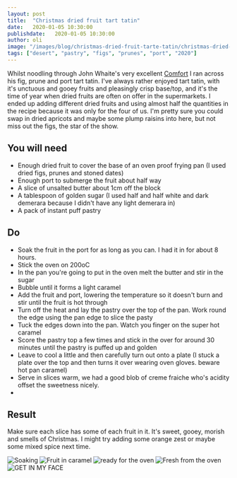 ```yaml
---
layout: post
title:  "Christmas dried fruit tart tatin"
date:   2020-01-05 10:30:00
publishdate:   2020-01-05 10:30:00
author: oli
image: "/images/blog/christmas-dried-fruit-tarte-tatin/christmas-dried-fruit-tarte-tatin-5.jpg"
tags: ["desert", "pastry", "figs", "prunes", "port", "2020"]
---
```


Whilst noodling through John Whaite's very excellent [Comfort](https://amzn.to/2MVjZiP) I ran across his fig, prune and port tart tatin.  I've always rather enjoyed tart tatin, with it's unctuous and gooey fruits and pleasingly crisp base/top, and it's the time of year when dried fruits are often on offer in the supermarkets.  I ended up adding different dried fruits and using almost half the quantities in the recipe because it was only for the four of us.  I'm pretty sure you could swap in dried apricots and maybe some plump raisins into here, but not miss out the figs, the star of the show.



## You will need

* Enough dried fruit to cover the base of an oven proof frying pan (I used dried figs, prunes and stoned dates)
* Enough port to submerge the fruit about half way
* A slice of unsalted butter about 1cm off the block
* A tablespoon of golden sugar (I used half and half white and dark demerara because I didn't have any light demerara in)
* A pack of instant puff pastry

## Do

* Soak the fruit in the port for as long as you can.  I had it in for about 8 hours.
* Stick the oven on 200oC
* In the pan you're going to put in the oven melt the butter and stir in the sugar
* Bubble until it forms a light caramel
* Add the fruit and port, lowering the temperature so it doesn't burn and stir until the fruit is hot through
* Turn off the heat and lay the pastry over the top of the pan.  Work round the edge using the pan edge to slice the pasty
* Tuck the edges down into the pan.  Watch you finger on the super hot caramel
* Score the pastry top a few times and stick in the over for around 30 minutes until the pastry is puffed up and golden
* Leave to cool a little and then carefully turn out onto a plate (I stuck a plate over the top and then turns it over wearing oven gloves.  beware hot pan caramel)
* Serve in slices warm, we had a good blob of creme fraiche who's acidity offset the sweetness nicely.
* 


## Result

Make sure each slice has some of each fruit in it. It's sweet, gooey, morish and smells of Christmas.  I might try adding some orange zest or maybe some mixed spice next time.


![Soaking](/images/blog/christmas-dried-fruit-tarte-tatin/christmas-dried-fruit-tarte-tatin-1.jpg)
![Fruit in caramel](/images/blog/christmas-dried-fruit-tarte-tatin/christmas-dried-fruit-tarte-tatin-2.jpg)
![ready for the oven](/images/blog/christmas-dried-fruit-tarte-tatin/christmas-dried-fruit-tarte-tatin-3.jpg)
![Fresh from the oven](/images/blog/christmas-dried-fruit-tarte-tatin/christmas-dried-fruit-tarte-tatin-4.jpg)
![GET IN MY FACE](/images/blog/christmas-dried-fruit-tarte-tatin/christmas-dried-fruit-tarte-tatin-5.jpg)
